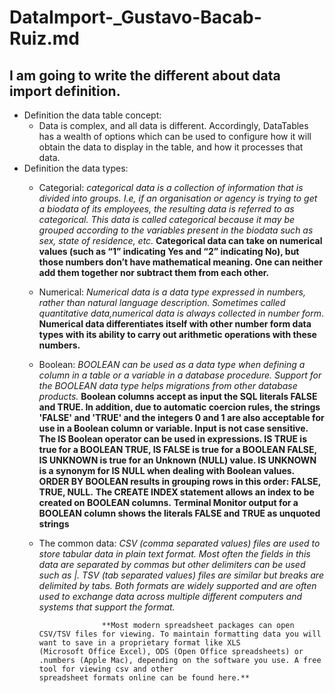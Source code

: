 # DataImport-_Gustavo-Bacab-Ruiz.md
## I am going to write the different about data import definition. 

* Definition the data table concept:
  * Data is complex, and all data is different. Accordingly, DataTables has a wealth of options which can be used to configure how it will obtain the data to display in the table, and how it processes that data.
* Definition the data types:
  * Categorial: *categorical data is a collection of information that is divided into groups. I.e, if an organisation or agency is trying to get a biodata of its employees, the                     resulting data is referred to as categorical. This data is called categorical because it may be grouped according to the variables present in the biodata such as                   sex, state of residence, etc.*
                **Categorical data can take on numerical values (such as “1” indicating Yes and “2” indicating No), but those numbers don’t have mathematical meaning. One can                       neither add them together nor subtract them from each other.** 
   * Numerical: *Numerical data is a data type expressed in numbers, rather than natural language description. Sometimes called quantitative data,numerical data is always                          collected in number form*. **Numerical data differentiates itself with other number form data types with its ability to carry out arithmetic operations with these                  numbers.**
   * Boolean: *BOOLEAN can be used as a data type when defining a column in a table or a variable in a database procedure. Support for the BOOLEAN data type helps migrations from               other database products.*
              **Boolean columns accept as input the SQL literals FALSE and TRUE. In addition, due to automatic coercion rules, the strings 'FALSE' and 'TRUE' and the integers 0                 and 1 are also acceptable for use in a Boolean column or variable. Input is not case sensitive.**
              **The IS Boolean operator can be used in expressions. IS TRUE is true for a BOOLEAN TRUE, IS FALSE is true for a BOOLEAN FALSE, IS UNKNOWN is true for an Unknown                   (NULL) value. IS UNKNOWN is a synonym for IS NULL when dealing with Boolean values.**
              **ORDER BY BOOLEAN results in grouping rows in this order: FALSE, TRUE, NULL.**
              **The CREATE INDEX statement allows an index to be created on BOOLEAN columns.**
              **Terminal Monitor output for a BOOLEAN column shows the literals FALSE and TRUE as unquoted strings**
   * The common data: *CSV (comma separated values) files are used to store tabular data in plain text format. Most often the fields in this data are separated by commas but                              other delimiters can be used such as |. TSV (tab separated values) files are similar but breaks are delimited by tabs. Both formats are widely supported                            and are often used to exchange data across multiple different computers and systems that support the format.*

                       **Most modern spreadsheet packages can open CSV/TSV files for viewing. To maintain formatting data you will want to save in a proprietary format like XLS                            (Microsoft Office Excel), ODS (Open Office spreadsheets) or .numbers (Apple Mac), depending on the software you use. A free tool for viewing csv and other                          spreadsheet formats online can be found here.**
    
  

